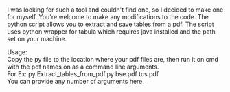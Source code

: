 <br>I was looking for such a tool and couldn't find one, so I decided to make one for myself. You're welcome to make any modifications to the code.
The python script allows you to extract and save tables from a pdf. The script uses python wrapper for tabula which requires java installed and the path set on your machine.</br>

Usage:</br>
Copy the py file to the location where your pdf files are, then run it on cmd with the pdf names on as a command line arguments.
<br>For Ex: py Extract_tables_from_pdf.py bse.pdf tcs.pdf </br>
You can provide any number of arguments here.
